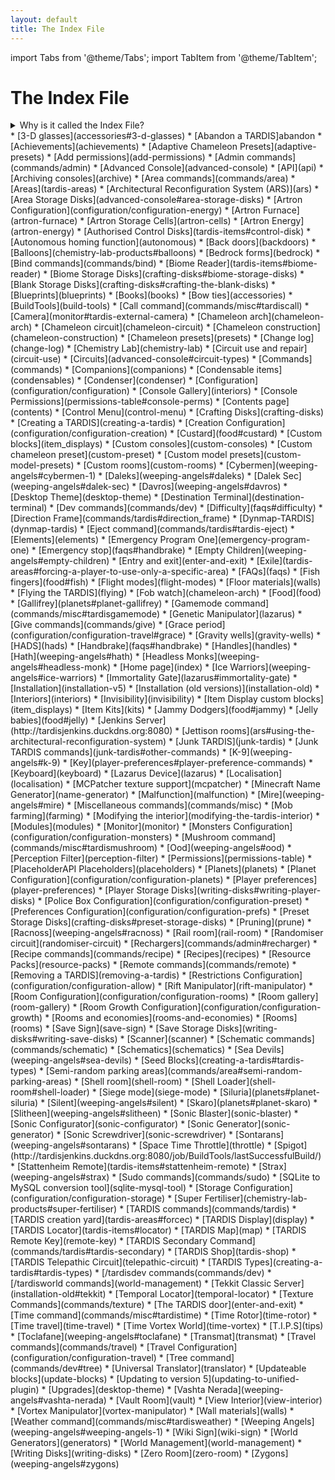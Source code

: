 ```yaml
---
layout: default
title: The Index File
---
```


import Tabs from '@theme/Tabs';
import TabItem from '@theme/TabItem';

# The Index File

<details>
	<summary>Why is it called the Index File?</summary>
	<p><strong>TEGAN:</strong> Will it tell us how to fly the Tardis?<br>
	<strong>NYSSA:</strong> I&rsquo;m sure that&rsquo;s in here somewhere, once we find the index file.<br>
	<strong>TEGAN:</strong> How do we find the index file? Of course, if we had an index file, we could look it
	up in the index file, under index file. What am I saying? I&rsquo;m talking nonsense.<br>
	<strong>NYSSA:</strong> Recursion isn&rsquo;t nonsense.<br>
	<strong>TEGAN:</strong> Eh?<br>
	<strong>NYSSA:</strong> That&rsquo;s an example of recursion, when procedures fold back on themselves. If
	you had an index file, you could look it up in the index file.<br>
	<strong>TEGAN:</strong> If. My Dad used to say that if was the most powerful word in the English
	language.<br>
	<strong>NYSSA:</strong> Recursion&rsquo;s a powerful mathematical concept, but I don&rsquo;t see how it can
	help us now.<br>
	<strong>TEGAN:</strong> If. I F! Stands for index file!</p>
</details>

<Tabs>
    <TabItem value="#" label="#">
		* [3-D glasses](accessories#3-d-glasses)
	</TabItem>
	<TabItem value="A" label="A" default>
		* [Abandon a TARDIS]abandon
		* [Achievements](achievements)
		* [Adaptive Chameleon Presets](adaptive-presets)
		* [Add permissions](add-permissions)
		* [Admin commands](commands/admin)
		* [Advanced Console](advanced-console)
		* [API](api)
		* [Archiving consoles](archive)
		* [Area commands](commands/area)
		* [Areas](tardis-areas)
		* [Architectural Reconfiguration System (ARS)](ars)
		* [Area Storage Disks](advanced-console#area-storage-disks)
		* [Artron Configuration](configuration/configuration-energy)
		* [Artron Furnace](artron-furnace)
		* [Artron Storage Cells](artron-cells)
		* [Artron Energy](artron-energy)
		* [Authorised Control Disks](tardis-items#control-disk)
		* [Autonomous homing function](autonomous)
	</TabItem>
	<TabItem value="B" label="B">
		* [Back doors](backdoors)
		* [Balloons](chemistry-lab-products#balloons)
		* [Bedrock forms](bedrock)
		* [Bind commands](commands/bind)
		* [Biome Reader](tardis-items#biome-reader)
		* [Biome Storage Disks](crafting-disks#biome-storage-disks)
		* [Blank Storage Disks](crafting-disks#crafting-the-blank-disks)
		* [Blueprints](blueprints)
		* [Books](books)
		* [Bow ties](accessories)
		* [BuildTools](build-tools)
	</TabItem>
	<TabItem value="C" label="C">
		* [Call command](commands/misc#tardiscall)
		* [Camera](monitor#tardis-external-camera)
		* [Chameleon arch](chameleon-arch)
		* [Chameleon circuit](chameleon-circuit)
		* [Chameleon construction](chameleon-construction)
		* [Chameleon presets](presets)
		* [Change log](change-log)
		* [Chemistry Lab](chemistry-lab)
		* [Circuit use and repair](circuit-use)
		* [Circuits](advanced-console#circuit-types)
		* [Commands](commands)
		* [Companions](companions)
		* [Condensable items](condensables)
		* [Condenser](condenser)
		* [Configuration](configuration/configuration)
		* [Console Gallery](interiors)
		* [Console Permissions](permissions-table#console-perms)
		* [Contents page](contents)
		* [Control Menu](control-menu)
		* [Crafting Disks](crafting-disks)
		* [Creating a TARDIS](creating-a-tardis)
		* [Creation Configuration](configuration/configuration-creation)
		* [Custard](food#custard)
		* [Custom blocks](item_displays)
		* [Custom consoles](custom-consoles)
		* [Custom chameleon preset](custom-preset)
		* [Custom model presets](custom-model-presets)
		* [Custom rooms](custom-rooms)
		* [Cybermen](weeping-angels#cybermen-1)
	</TabItem>
	<TabItem value="D" label="D">
		* [Daleks](weeping-angels#daleks)
		* [Dalek Sec](weeping-angels#dalek-sec)
		* [Davros](weeping-angels#davros)
		* [Desktop Theme](desktop-theme)
		* [Destination Terminal](destination-terminal)
		* [Dev commands](commands/dev)
		* [Difficulty](faqs#difficulty)
		* [Direction Frame](commands/tardis#direction_frame)
		* [Dynmap-TARDIS](dynmap-tardis)
	</TabItem>
	<TabItem value="E" label="E">
		* [Eject command](commands/tardis#tardis-eject)
		* [Elements](elements)
		* [Emergency Program One](emergency-program-one)
		* [Emergency stop](faqs#handbrake)
		* [Empty Children](weeping-angels#empty-children)
		* [Entry and exit](enter-and-exit)
		* [Exile](tardis-areas#forcing-a-player-to-use-only-a-specific-area)
	</TabItem>
	<TabItem value="F" label="F">
		* [FAQs](faqs)
		* [Fish fingers](food#fish)
		* [Flight modes](flight-modes)
		* [Floor materials](walls)
		* [Flying the TARDIS](flying)
		* [Fob watch](chameleon-arch)
		* [Food](food)
	</TabItem>
</Tabs>
<Tabs>
	<TabItem value="G" label="G" default>
		* [Gallifrey](planets#planet-gallifrey)
		* [Gamemode command](commands/misc#tardisgamemode)
		* [Genetic Manipulator](lazarus)
		* [Give commands](commands/give)
		* [Grace period](configuration/configuration-travel#grace)
		* [Gravity wells](gravity-wells)
	</TabItem>
	<TabItem value="H" label="H">
		* [HADS](hads)
		* [Handbrake](faqs#handbrake)
		* [Handles](handles)
		* [Hath](weeping-angels#hath)
		* [Headless Monks](weeping-angels#headless-monk)
		* [Home page](index)
	</TabItem>
	<TabItem value="I" label="I">
		* [Ice Warriors](weeping-angels#ice-warriors)
		* [Immortality Gate](lazarus#immortality-gate)
		* [Installation](installation-v5)
		* [Installation (old versions)](installation-old)
		* [Interiors](interiors)
		* [Invisibility](invisibility)
		* [Item Display custom blocks](item_displays)
		* [Item Kits](kits)
	</TabItem>
	<TabItem value="J" label="J">
		* [Jammy Dodgers](food#jammy)
		* [Jelly babies](food#jelly)
		* [Jenkins Server](http://tardisjenkins.duckdns.org:8080)
		* [Jettison rooms](ars#using-the-architectural-reconfiguration-system)
		* [Junk TARDIS](junk-tardis)
		* [Junk TARDIS commands](junk-tardis#other-commands)
	</TabItem>
	<TabItem value="K" label="K">
		* [K-9](weeping-angels#k-9)
		* [Key](player-preferences#player-preference-commands)
		* [Keyboard](keyboard)
	</TabItem>
	<TabItem value="L" label="L">
		* [Lazarus Device](lazarus)
		* [Localisation](localisation)
	</TabItem>
	<TabItem value="M" label="M">
		* [MCPatcher texture support](mcpatcher)
		* [Minecraft Name Generator](name-generator)
		* [Malfunction](malfunction)
		* [Mire](weeping-angels#mire)
		* [Miscellaneous commands](commands/misc)
		* [Mob farming](farming)
		* [Modifying the interior](modifying-the-tardis-interior)
		* [Modules](modules)
		* [Monitor](monitor)
		* [Monsters Configuration](configuration/configuration-monsters)
		* [Mushroom command](commands/misc#tardismushroom)
	</TabItem>
</Tabs>
<Tabs>
	<TabItem value="O" label="O" default>
		* [Ood](weeping-angels#ood)
	</TabItem>
	<TabItem value="P" label="P">
		* [Perception Filter](perception-filter)
		* [Permissions](permissions-table)
		* [PlaceholderAPI Placeholders](placeholders)
		* [Planets](planets)
		* [Planet Configuration](configuration/configuration-planets)
		* [Player preferences](player-preferences)
		* [Player Storage Disks](writing-disks#writing-player-disks)
		* [Police Box Configuration](configuration/configuration-preset)
		* [Preferences Configuration](configuration/configuration-prefs)
		* [Preset Storage Disks](crafting-disks#preset-storage-disks)
		* [Pruning](prune)
	</TabItem>
	<TabItem value="R" label="R">
		* [Racnoss](weeping-angels#racnoss)
		* [Rail room](rail-room)
		* [Randomiser circuit](randomiser-circuit)
		* [Rechargers](commands/admin#recharger)
		* [Recipe commands](commands/recipe)
		* [Recipes](recipes)
		* [Resource Packs](resource-packs)
		* [Remote commands](commands/remote)
		* [Removing a TARDIS](removing-a-tardis)
		* [Restrictions Configuration](configuration/configuration-allow)
		* [Rift Manipulator](rift-manipulator)
		* [Room Configuration](configuration/configuration-rooms)
		* [Room gallery](room-gallery)
		* [Room Growth Configuration](configuration/configuration-growth)
		* [Rooms and economies](rooms-and-economies)
		* [Rooms](rooms)
	</TabItem>
	<TabItem value="S" label="S">
		* [Save Sign](save-sign)
		* [Save Storage Disks](writing-disks#writing-save-disks)
		* [Scanner](scanner)
		* [Schematic commands](commands/schematic)
		* [Schematics](schematics)
		* [Sea Devils](weeping-angels#sea-devils)
		* [Seed Blocks](creating-a-tardis#tardis-types)
		* [Semi-random parking areas](commands/area#semi-random-parking-areas)
		* [Shell room](shell-room)
		* [Shell Loader](shell-room#shell-loader)
		* [Siege mode](siege-mode)
		* [Siluria](planets#planet-siluria)
		* [Silent](weeping-angels#silent)
		* [Skaro](planets#planet-skaro)
		* [Slitheen](weeping-angels#slitheen)
		* [Sonic Blaster](sonic-blaster)
		* [Sonic Configurator](sonic-configurator)
		* [Sonic Generator](sonic-generator)
		* [Sonic Screwdriver](sonic-screwdriver)
		* [Sontarans](weeping-angels#sontarans)
		* [Space Time Throttle](throttle)
		* [Spigot](http://tardisjenkins.duckdns.org:8080/job/BuildTools/lastSuccessfulBuild/)
		* [Stattenheim Remote](tardis-items#stattenheim-remote)
		* [Strax](weeping-angels#strax)
		* [Sudo commands](commands/sudo)
		* [SQLite to MySQL conversion tool](sqlite-mysql-tool)
		* [Storage Configuration](configuration/configuration-storage)
		* [Super Fertiliser](chemistry-lab-products#super-fertiliser)
	</TabItem>
	<TabItem value="T" label="T">
		* [TARDIS commands](commands/tardis)
		* [TARDIS creation yard](tardis-areas#forcec)
		* [TARDIS Display](display)
		* [TARDIS Locator](tardis-items#locator)
		* [TARDIS Map](map)
		* [TARDIS Remote Key](remote-key)
		* [TARDIS Secondary Command](commands/tardis#tardis-secondary)
		* [TARDIS Shop](tardis-shop)
		* [TARDIS Telepathic Circuit](telepathic-circuit)
		* [TARDIS Types](creating-a-tardis#tardis-types)
		* [/tardisdev commands(commands/dev)
		* [/tardisworld commands](world-management)
		* [Tekkit Classic Server](installation-old#tekkit)
		* [Temporal Locator](temporal-locator)
		* [Texture Commands](commands/texture)
		* [The TARDIS door](enter-and-exit)
		* [Time command](commands/misc#tardistime)
		* [Time Rotor](time-rotor)
		* [Time travel](time-travel)
		* [Time Vortex World](time-vortex)
		* [T.I.P.S](tips)
		* [Toclafane](weeping-angels#toclafane)
		* [Transmat](transmat)
		* [Travel commands](commands/travel)
		* [Travel Configuration](configuration/configuration-travel)
		* [Tree command](commands/dev#tree)
	</TabItem>
	<TabItem value="U" label="U">
		* [Universal Translator](translator)
		* [Updateable blocks](update-blocks)
		* [Updating to version 5](updating-to-unified-plugin)
		* [Upgrades](desktop-theme)
		</TabItem>
		<TabItem value="V" label="V">
		* [Vashta Nerada](weeping-angels#vashta-nerada)
		* [Vault Room](vault)
		* [View Interior](view-interior)
		* [Vortex Manipulator](vortex-manipulator)
	</TabItem>
	<TabItem value="W" label="W">
		* [Wall materials](walls)
		* [Weather command](commands/misc#tardisweather)
		* [Weeping Angels](weeping-angels#weeping-angels-1)
		* [Wiki Sign](wiki-sign)
		* [World Generators](generators)
		* [World Management](world-management)
		* [Writing Disks](writing-disks)
		</TabItem>
		<TabItem value="Z" label="Z">
		* [Zero Room](zero-room)
		* [Zygons](weeping-angels#zygons)
	</TabItem>
</Tabs>


